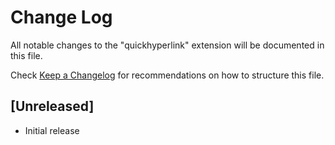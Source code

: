 # Change Log
All notable changes to the "quickhyperlink" extension will be documented in this file.

Check [Keep a Changelog](http://keepachangelog.com/) for recommendations on how to structure this file.

## [Unreleased]
- Initial release